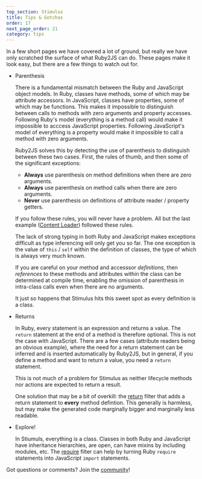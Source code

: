 ```yaml
---
top_section: Stimulus
title: Tips & Gotchas
order: 17
next_page_order: 21
category: tips
---
```


In a few short pages we have covered a lot of ground, but really we have only
scratched the surface of what Ruby2JS can do.  These pages make it look easy,
but there are a few things to watch out for.

 * Parenthesis

     There is a fundamental mismatch between the Ruby and JavaScript object
     models.  In Ruby, classes have methods, some of which may be attribute
     accessors.  In JavaScript, classes have properties, some of which may be
     functions.  This makes it impossible to distinguish between calls to
     methods with zero arguments and property accesses.  Following Ruby's
     model (everything is a method call) would make it impossible to acccess
     JavaScript properties.  Following JavaScript's model of everything is a
     property would make it impossible to call a method with zero arguments.

     Ruby2JS solves this by detecting the use of parenthesis to distinguish
     between these two cases.  First, the rules of thumb, and then some of the
     significant exceptions:

     * **Always** use parenthesis on method definitions when there are zero
       arguments.
     * **Always** use parenthesis on method calls when there are zero
       arguments.
     * **Never** use parenthesis on definitions of attribute reader / property
       getters.

     If you follow these rules, you will never have a problem.  All but the
     last example ([Content Loader](content-loader)) followed these rules.

     The lack of strong typing in both Ruby and JavaScript makes exceptions
     difficult as type inferencing will only get you so far.  The one
     exception is the value of `this` / `self` within the definition of
     classes, the type of which is always very much known.

     If you are careful on your method and accesssor *definitions*, then
     *references* to these methods and attributes within the class can be
     determined at compile time, enabling the omission of parenthesis in
     intra-class calls even when there are no arguments.

     It just so happens that Stimulus hits this sweet spot as every definition
     is a class.

 * Returns

     In Ruby, every statement is an expression and returns a value.  The
     `return` statement at the end of a method is therefore optional.  This is
     not the case with JavaScript.  There are a few cases (attribute readers
     being an obvious example), where the need for a return statement can be
     inferred and is inserted automatically by Ruby2JS, but in general, if you
     define a method and want to return a value, you need a `return` statement.

     This is not much of a problem for Stimulus as neither lifecycle methods
     nor actions are expected to return a result.

     One solution that may be a bit of overkill: the
     [return](../../docs/filters/return) filter that adds a return statement
     to **every** method defintion.  This generally is harmless, but may make
     the generated code marginally bigger and marginally less readable.

 * Explore!

     In Stiumuls, everything is a class.  Classes in both Ruby and JavaScript
     have inheritance hierarchies, are open, can have mixins by including
     modules, etc.  The [require](../../docs/filters/require) filter can help
     by turning Ruby `require` statements into JavaScript `import` statements.

Got questions or comments?  Join the [community](../../docs/community)!
